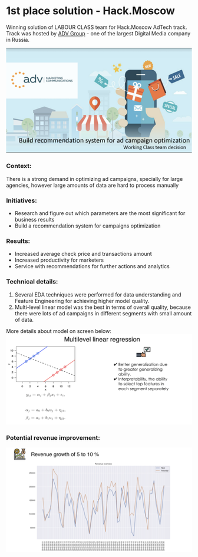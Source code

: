 # 1st place solution - Hack.Moscow

Winning solution of LABOUR CLASS team for Hack.Moscow AdTech track. Track was
hosted by [ADV Group](https://advgroup.ru) - one of the largest Digital Media company in Russia.


![](img/adv_main.png)

### Context:
There is a strong demand in optimizing ad campaigns, specially for large
agencies, however large amounts of data are hard to process manually

### Initiatives:
* Research and figure out which parameters are the most significant for business results
* Build a recommendation system for campaigns optimization

### Results:
* Increased average check price and transactions amount
* Increased productivity for marketers
* Service with recommendations for further actions and analytics

### Technical details:
1. Several EDA techniques were performed for data understanding and
Feature Engineering for achieving higher model quality.
2. Multi-level linear model was the best in terms of overall quality,
because there were lots of ad campaigns in different segments
with small amount of data.

More details about model on screen below:
![](img/adv_model.png)

### Potential revenue improvement:
![](img/adv_results.png)

